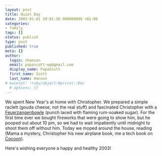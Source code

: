 ```yaml
---
layout: post
title: Quiet Day
date: 2003-01-01 19:01:38.000000000 +01:00
categories:
- family
tags: []
status: publish
type: post
published: true
meta: {}
author:
  login: shanson
  email: papascott-wp@gmail.com
  display_name: PapaScott
  first_name: Scott
  last_name: Hanson
# excerpt: !ruby/object:Hpricot::Doc
  # options: {}
---
```

<p>We spent New Year's at home with Christopher. We prepared a simple raclett (gouda cheese, not the real stuff) and fascinated Christopher with a <a href="http://www.britannia.org/recipes/showrecipe.php?RecipeID=00000104">Feuerzangenbowle</a> (punch laced with flaming rum-soaked sugar). For the first time ever we bought fireworks that were going to show him, but he pooped out about 10 pm, so we had to wait impatiently until midnight to shoot them off without him. Today we moped around the house, reading (Mama a mystery, Christopher his new airplane book, me a tech book on <a href="http://xml.apache.org/cocoon/">Cocoon</a>).</p>
<p>Here's wishing everyone a happy and healthy 2003!</p>
